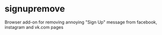 # signupremove
Browser add-on for removing annoying "Sign Up" message from facebook, instagram and vk.com pages
